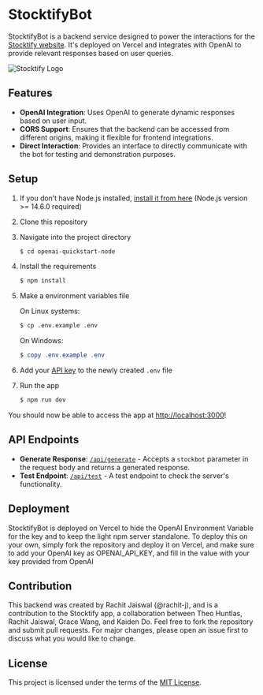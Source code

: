 # StocktifyBot

StocktifyBot is a backend service designed to power the interactions for the [Stocktify website](https://theoh32.github.io/Stocktify/). It's deployed on Vercel and integrates with OpenAI to provide relevant responses based on user queries.

![Stocktify Logo](https://github.com/rachit-j/stocktifybot/raw/main/public/stocktify_logo.png)

## Features

- **OpenAI Integration**: Uses OpenAI to generate dynamic responses based on user input.
- **CORS Support**: Ensures that the backend can be accessed from different origins, making it flexible for frontend integrations.
- **Direct Interaction**: Provides an interface to directly communicate with the bot for testing and demonstration purposes.



## Setup

1. If you don’t have Node.js installed, [install it from here](https://nodejs.org/en/) (Node.js version >= 14.6.0 required)

2. Clone this repository

3. Navigate into the project directory

   ```bash
   $ cd openai-quickstart-node
   ```

4. Install the requirements

   ```bash
   $ npm install
   ```

5. Make a environment variables file

   On Linux systems: 
   ```bash
   $ cp .env.example .env
   ```
   On Windows:
   ```powershell
   $ copy .env.example .env
   ```
6. Add your [API key](https://platform.openai.com/account/api-keys) to the newly created `.env` file

7. Run the app

   ```bash
   $ npm run dev
   ```

You should now be able to access the app at [http://localhost:3000](http://localhost:3000)!

## API Endpoints

- **Generate Response**: [`/api/generate`](https://github.com/rachit-j/stocktifybot/blob/main/pages/api/generate.js) - Accepts a `stockbot` parameter in the request body and returns a generated response.
- **Test Endpoint**: [`/api/test`](https://github.com/rachit-j/stocktifybot/blob/main/pages/api/test.js) - A test endpoint to check the server's functionality.

## Deployment
StocktifyBot is deployed on Vercel to hide the OpenAI Environment Variable for the key and to keep the light npm server standalone. To deploy this on your own, simply fork the repository and deploy it on Vercel, and make sure to add your OpenAI key as OPENAI_API_KEY, and fill in the value with your key provided from OpenAI

## Contribution

This backend was created by Rachit Jaiswal (@rachit-j), and  is a contribution to the Stocktify app, a collaboration between Theo Huntlas, Rachit Jaiswal, Grace Wang, and Kaiden Do. 
Feel free to fork the repository and submit pull requests. For major changes, please open an issue first to discuss what you would like to change.

## License

This project is licensed under the terms of the [MIT License](https://github.com/rachit-j/stocktifybot/blob/main/LICENSE).

